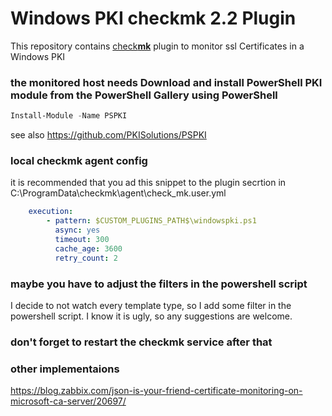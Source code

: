 # Windows PKI check**mk** 2.2 Plugin

This repository contains [check**mk**](https://checkmk.com/) plugin to monitor ssl Certificates in a Windows PKI

### the monitored host needs Download and install PowerShell PKI module from the PowerShell Gallery using PowerShell
```PowerShell
Install-Module -Name PSPKI
```
see also https://github.com/PKISolutions/PSPKI

### local checkmk agent config
it is recommended that you ad this snippet to the plugin secrtion in C:\ProgramData\checkmk\agent\check_mk.user.yml
```C:\ProgramData\checkmk\agent\check_mk.user.yml
    execution:
        - pattern: $CUSTOM_PLUGINS_PATH$\windowspki.ps1
          async: yes
          timeout: 300
          cache_age: 3600
          retry_count: 2
```
### maybe you have to adjust the filters in the powershell script
I decide to not watch every template type, so I add some filter in the powershell script.
I know it is ugly, so any suggestions are welcome.

### don't forget to restart the checkmk service after that

### other implementaions
https://blog.zabbix.com/json-is-your-friend-certificate-monitoring-on-microsoft-ca-server/20697/